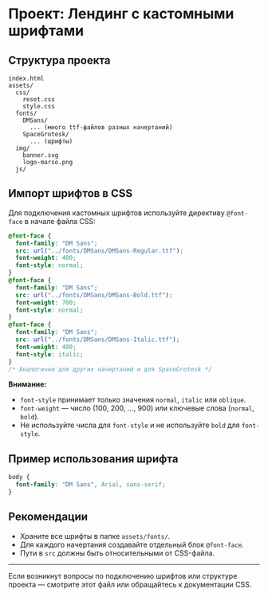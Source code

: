 # Проект: Лендинг с кастомными шрифтами

## Структура проекта

```
index.html
assets/
  css/
    reset.css
    style.css
  fonts/
    DMSans/
      ... (много ttf-файлов разных начертаний)
    SpaceGrotesk/
      ... (шрифты)
  img/
    banner.svg
    logo-marso.png
  js/
```

## Импорт шрифтов в CSS

Для подключения кастомных шрифтов используйте директиву `@font-face` в начале файла CSS:

```css
@font-face {
  font-family: "DM Sans";
  src: url("../fonts/DMSans/DMSans-Regular.ttf");
  font-weight: 400;
  font-style: normal;
}
@font-face {
  font-family: "DM Sans";
  src: url("../fonts/DMSans/DMSans-Bold.ttf");
  font-weight: 700;
  font-style: normal;
}
@font-face {
  font-family: "DM Sans";
  src: url("../fonts/DMSans/DMSans-Italic.ttf");
  font-weight: 400;
  font-style: italic;
}
/* Аналогично для других начертаний и для SpaceGrotesk */
```

**Внимание:**

- `font-style` принимает только значения `normal`, `italic` или `oblique`.
- `font-weight` — число (100, 200, ..., 900) или ключевые слова (`normal`, `bold`).
- Не используйте числа для `font-style` и не используйте `bold` для `font-style`.

## Пример использования шрифта

```css
body {
  font-family: "DM Sans", Arial, sans-serif;
}
```

## Рекомендации

- Храните все шрифты в папке `assets/fonts/`.
- Для каждого начертания создавайте отдельный блок `@font-face`.
- Пути в `src` должны быть относительными от CSS-файла.

---

Если возникнут вопросы по подключению шрифтов или структуре проекта — смотрите этот файл или обращайтесь к документации CSS.
